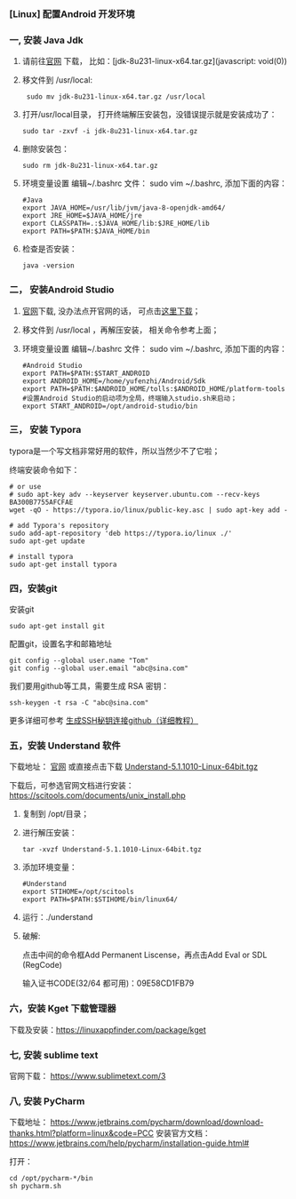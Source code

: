 ### [Linux] 配置Android 开发环境

### 一,  安装 Java Jdk

1. 请前往[官网](https://www.oracle.com/technetwork/java/javase/downloads/jdk8-downloads-2133151.html) 下载， 比如：[jdk-8u231-linux-x64.tar.gz](javascript: void(0))

2. 移文件到 /usr/local: 

   ```shell
    sudo mv jdk-8u231-linux-x64.tar.gz /usr/local
   ```

3. 打开/usr/local目录， 打开终端解压安装包，没错误提示就是安装成功了：

   ```shell
   sudo tar -zxvf -i jdk-8u231-linux-x64.tar.gz
   ```

4. 删除安装包：

   ```shell
   sudo rm jdk-8u231-linux-x64.tar.gz
   ```

5. 环境变量设置
   编辑~/.bashrc 文件： sudo vim ~/.bashrc, 添加下面的内容：

   ```shell
   #Java
   export JAVA_HOME=/usr/lib/jvm/java-8-openjdk-amd64/
   export JRE_HOME=$JAVA_HOME/jre
   export CLASSPATH=.:$JAVA_HOME/lib:$JRE_HOME/lib
   export PATH=$PATH:$JAVA_HOME/bin
   ```

6. 检查是否安装：

   ```shell
   java -version
   ```

   

### 二， 安装Android Studio

1.  [官网](https://developer.android.google.cn/studio/)下载, 没办法点开官网的话， 可点击[这里下载](http://www.android-studio.org/)；

2.  移文件到 /usr/local ，再解压安装， 相关命令参考上面；

3. 环境变量设置
   编辑~/.bashrc 文件： sudo vim ~/.bashrc, 添加下面的内容：

   ```shell
   #Android Studio
   export PATH=$PATH:$START_ANDROID
   export ANDROID_HOME=/home/yufenzhi/Android/Sdk
   export PATH=$PATH:$ANDROID_HOME/tolls:$ANDROID_HOME/platform-tools
   #设置Android Studio的启动项为全局，终端输入studio.sh来启动；
   export START_ANDROID=/opt/android-studio/bin
   ```

### 三， 安装 Typora 

typora是一个写文档非常好用的软件，所以当然少不了它啦；

终端安装命令如下：

```shell
# or use
# sudo apt-key adv --keyserver keyserver.ubuntu.com --recv-keys BA300B7755AFCFAE
wget -qO - https://typora.io/linux/public-key.asc | sudo apt-key add -

# add Typora's repository
sudo add-apt-repository 'deb https://typora.io/linux ./'
sudo apt-get update

# install typora
sudo apt-get install typora
```

### 四，安装git

安装git

```shell
sudo apt-get install git
```

配置git，设置名字和邮箱地址

```shell
git config --global user.name "Tom"
git config --global user.email "abc@sina.com"
```

我们要用github等工具，需要生成 RSA 密钥：

```shell
ssh-keygen -t rsa -C "abc@sina.com"
```

更多详细可参考 [生成SSH秘钥连接github（详细教程）](https://blog.csdn.net/lucky__yang/article/details/80148420)

### 五，安装 Understand 软件

下载地址： [官网](https://scitools.com/download/all-builds/) 或直接点击下载 [ Understand-5.1.1010-Linux-64bit.tgz ](http://builds.scitools.com/all_builds/b1010/Understand/Understand-5.1.1010-Linux-64bit.tgz)

下载后，可参选官网文档进行安装：https://scitools.com/documents/unix_install.php

1. 复制到 /opt/目录； 

2. 进行解压安装：

   ```shell
   tar -xvzf Understand-5.1.1010-Linux-64bit.tgz
   ```

   

3. 添加环境变量：

   ```
   #Understand
   export STIHOME=/opt/scitools
   export PATH=$PATH:$STIHOME/bin/linux64/
   ```

   

4. 运行：./understand

5. 破解: 

   点击中间的命令框Add Permanent Liscense，再点击Add Eval or SDL (RegCode)

    输入证书CODE(32/64 都可用)：09E58CD1FB79

### 六，安装 Kget 下载管理器

下载及安装：https://linuxappfinder.com/package/kget

### 七, 安装 sublime text

官网下载： https://www.sublimetext.com/3

### 八, 安装 PyCharm
下载地址： https://www.jetbrains.com/pycharm/download/download-thanks.html?platform=linux&code=PCC
安装官方文档： https://www.jetbrains.com/help/pycharm/installation-guide.html#

打开：
```shell
cd /opt/pycharm-*/bin
sh pycharm.sh
```
